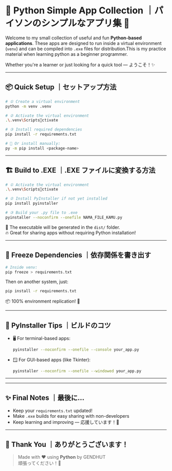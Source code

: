 
# 🐍 Python Simple App Collection ｜パイソンのシンプルなアプリ集 🎌

Welcome to my small collection of useful and fun **Python-based applications**. These apps are designed to run inside a virtual environment (`venv`) and can be compiled into `.exe` files for distribution.This is my practice material when learning python as a beginner programmer.

Whether you're a learner or just looking for a quick tool — ようこそ！✨

---

## 📦 Quick Setup ｜セットアップ方法

```bash
# ① Create a virtual environment
python -m venv .venv

# ② Activate the virtual environment
.\.venv\Scriptsctivate

# ③ Install required dependencies
pip install -r requirements.txt

# 📝 Or install manually:
py -m pip install <package-name>
```

---

## 🏗️ Build to .EXE ｜.EXE ファイルに変換する方法

```bash
# ① Activate the virtual environment
.\.venv\Scriptsctivate

# ② Install PyInstaller if not yet installed
pip install pyinstaller

# ③ Build your .py file to .exe
pyinstaller --noconfirm --onefile NAMA_FILE_KAMU.py
```

📁 The executable will be generated in the `dist/` folder.  
🔥 Great for sharing apps without requiring Python installation!

---

## 📌 Freeze Dependencies ｜依存関係を書き出す

```bash
# Inside venv:
pip freeze > requirements.txt
```

Then on another system, just:

```bash
pip install -r requirements.txt
```

📦 100% environment replication! 🧪

---

## 🚀 PyInstaller Tips ｜ビルドのコツ

- 🖥️ For terminal-based apps:
  ```bash
  pyinstaller --noconfirm --onefile --console your_app.py
  ```

- 🪟 For GUI-based apps (like Tkinter):
  ```bash
  pyinstaller --noconfirm --onefile --windowed your_app.py
  ```

---
---

## ✨ Final Notes ｜最後に…

- Keep your `requirements.txt` updated!
- Make `.exe` builds for easy sharing with non-developers
- Keep learning and improving — 応援しています！💪

---

## 🙏 Thank You ｜ありがとうございます！

> Made with ❤️ using **Python** by GENDHUT  
> 頑張ってください！🚀
